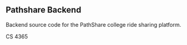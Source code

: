 ## Pathshare Backend

Backend source code for the PathShare college ride sharing platform.

CS 4365
